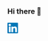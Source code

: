 ### Hi there 👋



<a href="https://in.linkedin.com/in/sergio-jorge-8ab181a8/">
  <img align="left" width="24px" src="https://github.com/SergioJorge/SergioJorge/blob/master/imgs/linkedin.svg" />
</a>
